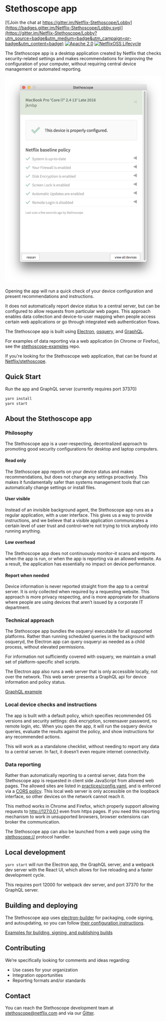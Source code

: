 # Stethoscope app

[![Join the chat at https://gitter.im/Netflix-Stethoscope/Lobby](https://badges.gitter.im/Netflix-Stethoscope/Lobby.svg)](https://gitter.im/Netflix-Stethoscope/Lobby?utm_source=badge&utm_medium=badge&utm_campaign=pr-badge&utm_content=badge) [![Apache 2.0](https://img.shields.io/github/license/Netflix/stethoscope.svg)](http://www.apache.org/licenses/LICENSE-2.0) [![NetflixOSS Lifecycle](https://img.shields.io/osslifecycle/Netflix-Skunkworks/stethoscope-app.svg)]()

The Stethoscope app is a desktop application created by Netflix that checks security-related settings and makes recommendations for improving the configuration of your computer, without requiring central device management or automated reporting.

<center>
<img src="docs/screenshot.png" alt="Stethoscope app screenshot" width="600">
</center>

Opening the app will run a quick check of your device configuration and present recommendations and instructions.

It does not automatically report device status to a central server, but can be configured to allow requests from particular web pages. This approach enables data collection and device-to-user mapping when people access certain web applications or go through integrated web authentication flows.

The Stethoscope app is built using [Electron](https://electron.atom.io/), [osquery](https://osquery.io/), and [GraphQL](https://graphql.org/).

For examples of data reporting via a web application (in Chrome or Firefox), see the [stethoscope-examples](https://github.com/Netflix-Skunkworks/stethoscope-examples) repo.

If you're looking for the Stethoscope web application, that can be found at [Netflix/stethoscope](https://github.com/Netflix/stethoscope).

Quick Start
-----------

Run the app and GraphQL server (currently requires port 37370)

```
yarn install
yarn start
```

About the Stethoscope app
-------------------------

### Philosophy

The Stethoscope app is a user-respecting, decentralized approach to promoting good security configurations for desktop and laptop computers.

#### Read only

The Stethoscope app reports on your device status and makes recommendations, but does not change any settings proactively. This makes it fundamentally safer than systems management tools that can automatically change settings or install files.

#### User visible

Instead of an invisible background agent, the Stethoscope app runs as a regular application, with a user interface. This gives us a way to provide instructions, and we believe that a visible application communicates a certain level of user trust and control–we’re not trying to trick anybody into running anything.

#### Low overhead

The Stethoscope app does not continuously monitor–it scans and reports when the app is run, or when the app is reporting via an allowed website. As a result, the application has essentially no impact on device performance.

#### Report when needed

Device information is never reported straight from the app to a central server. It is only collected when required by a requesting website. This approach is more privacy respecting, and is more appropriate for situations where people are using devices that aren’t issued by a corporate IT department.

### Technical approach

The Stethoscope app bundles the osqueryi executable for all supported platforms. Rather than running scheduled queries in the background with osqueryd, the Electron app can query osqueryi as needed as a child process, without elevated permissions.

For information not sufficiently covered with osquery, we maintain a small set of platform-specific shell scripts.

The Electron app also runs a web server that is only accessible locally, not over the network. This web server presents a GraphQL api for device information and policy status.

[GraphQL example](docs/GRAPHQL.md)

### Local device checks and instructions

The app is built with a default policy, which specifies recommended OS versions and security settings: disk encryption, screensaver password, no remote login, etc. When you open the app, it will run the osquery device queries, evaluate the results against the policy, and show instructions for any recommended actions.

This will work as a standalone checklist, without needing to report any data to a central server. In fact, it doesn’t even require internet connectivity.

### Data reporting

Rather than automatically reporting to a central server, data from the Stethoscope app is requested in client side JavaScript from allowed web pages. The allowed sites are listed in [practices/config.yaml](practices/config.yaml), and is enforced via a [CORS policy](https://developer.mozilla.org/en-US/docs/Web/HTTP/CORS). This local web server is only accessible on the loopback interface, so other devices on the network cannot reach it.

This method works in Chrome and Firefox, which properly support allowing requests to http://127.0.0.1 even from https pages. If you need this reporting mechanism to work in unsupported browsers, browser extensions can broker the communication.

The Stethoscope app can also be launched from a web page using the [stethoscope://](stethoscope://) protocol handler.

Local development
-----------------

`yarn start` will run the Electron app, the GraphQL server, and a webpack dev server with the React UI, which allows for live reloading and a faster development cycle.

This requires port 12000 for webpack dev server, and port 37370 for the GraphQL server.

Building and deploying
----------------------

The Stethoscope app uses [electron-builder](https://www.npmjs.com/package/electron-builder) for packaging, code signing, and autoupdating, so you can follow [their configuration instructions](https://www.electron.build/).

[Examples for building, signing, and publishing builds](docs/BUILDS.md)


Contributing
------------

We’re specifically looking for comments and ideas regarding:

-   Use cases for your organization
-   Integration opportunities
-   Reporting formats and/or standards

Contact
-------

You can reach the Stethoscope development team at [stethoscope@netflix.com](mailto:stethoscope@netflix.com) and via our [Gitter](https://gitter.im/Netflix-Stethoscope/Lobby).

